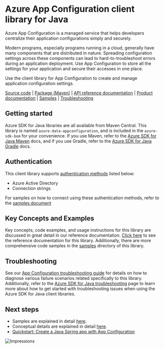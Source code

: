 # Azure App Configuration client library for Java

Azure App Configuration is a managed service that helps developers centralize their application configurations simply and securely.

Modern programs, especially programs running in a cloud, generally have many components that are distributed in nature. Spreading configuration settings across these components can lead to hard-to-troubleshoot errors during an application deployment. Use App Configuration to store all the settings for your application and secure their accesses in one place.

Use the client library for App Configuration to create and manage application configuration settings.

[Source code][source_code] | [Package (Maven)][package] | [API reference documentation][api_documentation]
| [Product documentation][azconfig_docs] | [Samples][samples] | [Troubleshooting](TROUBLESHOOTING.md)

## Getting started

Azure SDK for Java libraries are all available from Maven Central. This library is named `azure-data-appconfiguration`, and is included in the `azure-sdk-bom` for your convenience. If you use Maven, refer to the [Azure SDK for Java Maven](https://learn.microsoft.com/azure/developer/java/sdk/get-started-maven?view=azure-java-stable) docs, and if you use Gradle, refer to the [Azure SDK for Java Gradle](https://learn.microsoft.com/azure/developer/java/sdk/get-started-gradle?view=azure-java-stable) docs.

## Authentication

This client library supports [authentication methods][azure_identity_concepts] listed below:

* Azure Active Directory
* Connection strings

For samples on how to connect using these authentication methods, refer to the [samples document][samples]

## Key Concepts and Examples

Key concepts, code examples, and usage instructions for this library are discussed in great detail in our reference documentation. [Click here][api_documentation] to see the reference documentation for this library. Additionally, there are more comprehensive code samples in the [samples][samples] directory of this library.

## Troubleshooting

See our [App Configuration troubleshooting guide](TROUBLESHOOTING.md) for details on how to diagnose various failure scenarios related specifically to this library. Additionally, refer to the [Azure SDK for Java troubleshooting][troubleshooting-guide] page to learn more about how to get started with troubleshooting issues when using the Azure SDK for Java client libraries.

## Next steps

* Samples are explained in detail [here][samples].
* Conceptual details are explained in detail [here][api_documentation].
* [Quickstart: Create a Java Spring app with App Configuration][spring_quickstart]

<!-- LINKS -->
[add_headers_from_context_policy]: https://github.com/Azure/azure-sdk-for-java/blob/main/sdk/core/azure-core/src/main/java/com/azure/core/http/policy/AddHeadersFromContextPolicy.java
[api_documentation]: https://learn.microsoft.com/en-gb/java/api/com.azure.identity
[app_config_store]: https://docs.microsoft.com/azure/azure-app-configuration/quickstart-dotnet-core-app#create-an-app-configuration-store
[app_config_role]: https://docs.microsoft.com/azure/azure-app-configuration/rest-api-authorization-azure-ad#roles
[azconfig_docs]: https://docs.microsoft.com/azure/azure-app-configuration
[azure_cli]: https://docs.microsoft.com/cli/azure
[azure_identity]: https://github.com/Azure/azure-sdk-for-java/tree/main/sdk/identity/azure-identity
[azure_identity_concepts]: https://learn.microsoft.com/azure/developer/java/sdk/identity
[azure_subscription]: https://azure.microsoft.com/free
[cla]: https://cla.microsoft.com
[coc]: https://opensource.microsoft.com/codeofconduct/
[coc_faq]: https://opensource.microsoft.com/codeofconduct/faq/
[coc_contact]: mailto:opencode@microsoft.com
[default_cred_ref]: https://azuresdkdocs.blob.core.windows.net/$web/java/azure-identity/1.0.1/com/azure/identity/DefaultAzureCredential.html
[jdk_link]: https://docs.microsoft.com/java/azure/jdk/?view=azure-java-stable
[maven]: https://maven.apache.org/
[package]: https://central.sonatype.com/artifact/com.azure/azure-data-appconfiguration/1.4.3
[performance_tuning]: https://github.com/Azure/azure-sdk-for-java/wiki/Performance-Tuning
[rest_api]: https://github.com/Azure/AppConfiguration#rest-api-reference
[samples]: https://github.com/Azure/azure-sdk-for-java/blob/main/sdk/appconfiguration/azure-data-appconfiguration/src/samples
[source_code]: https://github.com/Azure/azure-sdk-for-java/blob/main/sdk/appconfiguration/azure-data-appconfiguration/src
[spring_quickstart]: https://docs.microsoft.com/azure/azure-app-configuration/quickstart-java-spring-app
[troubleshooting-guide]: https://learn.microsoft.com/azure/developer/java/sdk/troubleshooting-network
![Impressions](https://azure-sdk-impressions.azurewebsites.net/api/impressions/azure-sdk-for-java%2Fsdk%2Fappconfiguration%2Fazure-data-appconfiguration%2FREADME.png)
